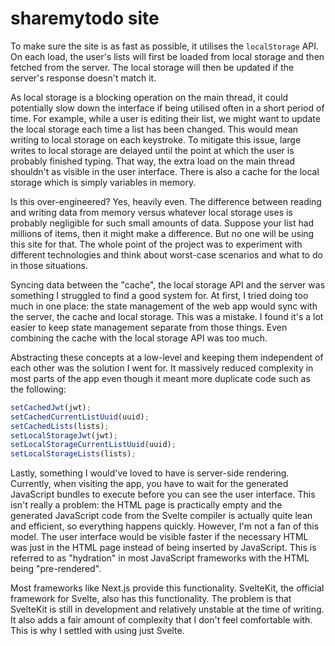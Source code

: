 # sharemytodo site

To make sure the site is as fast as possible, it utilises the `localStorage` API. On each load, the user's lists will first be loaded from local storage and then fetched from the server. The local storage will then be updated if the server's response doesn't match it.

As local storage is a blocking operation on the main thread, it could potentially slow down the interface if being utilised often in a short period of time. For example, while a user is editing their list, we might want to update the local storage each time a list has been changed. This would mean writing to local storage on each keystroke. To mitigate this issue, large writes to local storage are delayed until the point at which the user is probably finished typing. That way, the extra load on the main thread shouldn't as visible in the user interface. There is also a cache for the local storage which is simply variables in memory. 

Is this over-engineered? Yes, heavily even. The difference between reading and writing data from memory versus whatever local storage uses is probably negligible for such small amounts of data. Suppose your list had millions of items, then it might make a difference. But no one will be using this site for that. The whole point of the project was to experiment with different technologies and think about worst-case scenarios and what to do in those situations.

Syncing data between the "cache", the local storage API and the server was something I struggled to find a good system for. At first, I tried doing too much in one place: the state management of the web app would sync with the server, the cache and local storage. This was a mistake. I found it's a lot easier to keep state management separate from those things. Even combining the cache with the local storage API was too much. 

Abstracting these concepts at a low-level and keeping them independent of each other was the solution I went for. It massively reduced complexity in most parts of the app even though it meant more duplicate code such as the following:

```ts
setCachedJwt(jwt);
setCachedCurrentListUuid(uuid);
setCachedLists(lists);
setLocalStorageJwt(jwt);
setLocalStorageCurrentListUuid(uuid);
setLocalStorageLists(lists);
```

Lastly, something I would've loved to have is server-side rendering. Currently, when visiting the app, you have to wait for the generated JavaScript bundles to execute before you can see the user interface. This isn't really a problem: the HTML page is practically empty and the generated JavaScript code from the Svelte compiler is actually quite lean and efficient, so everything happens quickly. However, I'm not a fan of this model. The user interface would be visible faster if the necessary HTML was just in the HTML page instead of being inserted by JavaScript. This is referred to as "hydration" in most JavaScript frameworks with the HTML being "pre-rendered". 

Most frameworks like Next.js provide this functionality. SvelteKit, the official framework for Svelte, also has this functionality. The problem is that SvelteKit is still in development and relatively unstable at the time of writing. It also adds a fair amount of complexity that I don't feel comfortable with. This is why I settled with using just Svelte. 
